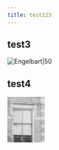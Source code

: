 ```yaml
---
title: test123
---
```


## test3
![Engelbart|50](https://history-computer.com/ModernComputer/Basis/images/Engelbart.jpg)

## test4
![](img/Pasted%20image%2020220202003718.png)